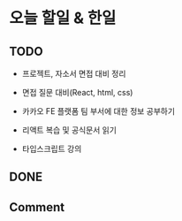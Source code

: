 # 오늘 할일 & 한일

## TODO

- 프로젝트, 자소서 면접 대비 정리

- 면접 질문 대비(React, html, css)

- 카카오 FE 플랫폼 팀 부서에 대한 정보 공부하기

- 리액트 복습 및 공식문서 읽기

- 타입스크립트 강의

## DONE

## Comment
